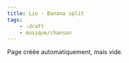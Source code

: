 ```yaml
---
title: Lio - Banana split
tags:
    - -draft
    - musique/chanson
---
```


Page créée automatiquement, mais vide.
